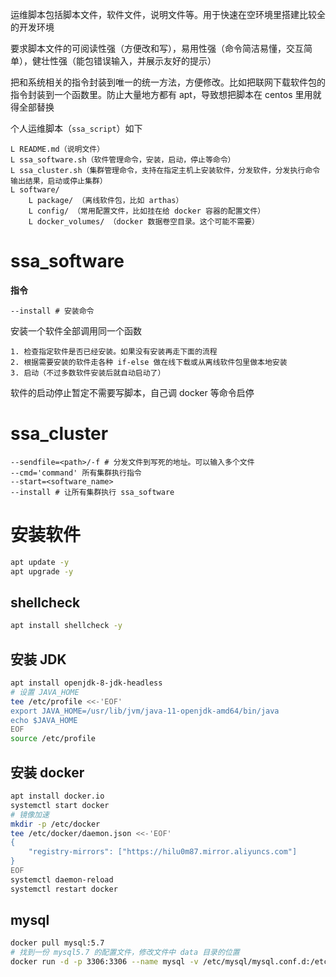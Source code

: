 
运维脚本包括脚本文件，软件文件，说明文件等。用于快速在空环境里搭建比较全的开发环境

要求脚本文件的可阅读性强（方便改和写），易用性强（命令简洁易懂，交互简单），健壮性强（能包错误输入，并展示友好的提示）

把和系统相关的指令封装到唯一的统一方法，方便修改。比如把联网下载软件包的指令封装到一个函数里。防止大量地方都有 apt，导致想把脚本在 centos 里用就得全部替换


个人运维脚本（`ssa_script`）如下

```
L README.md（说明文件）
L ssa_software.sh（软件管理命令，安装，启动，停止等命令）
L ssa_cluster.sh（集群管理命令，支持在指定主机上安装软件，分发软件，分发执行命令输出结果，启动或停止集群）
L software/ 
	L package/ （离线软件包，比如 arthas）
	L config/ （常用配置文件，比如挂在给 docker 容器的配置文件）
	L docker_volumes/ （docker 数据卷空目录。这个可能不需要）
```


# ssa_software

**指令**

```
--install # 安装命令
```

安装一个软件全部调用同一个函数

```
1. 检查指定软件是否已经安装。如果没有安装再走下面的流程
2. 根据需要安装的软件走各种 if-else 做在线下载或从离线软件包里做本地安装
3. 启动（不过多数软件安装后就自动启动了）
```

软件的启动停止暂定不需要写脚本，自己调 docker 等命令启停

# ssa_cluster

```
--sendfile=<path>/-f # 分发文件到写死的地址。可以输入多个文件
--cmd='command' 所有集群执行指令
--start=<software_name> 
--install # 让所有集群执行 ssa_software
```



# 安装软件

```bash
apt update -y
apt upgrade -y
```

## shellcheck

```bash
apt install shellcheck -y
```

## 安装 JDK

```bash
apt install openjdk-8-jdk-headless
# 设置 JAVA_HOME
tee /etc/profile <<-'EOF'
export JAVA_HOME=/usr/lib/jvm/java-11-openjdk-amd64/bin/java
echo $JAVA_HOME
EOF
source /etc/profile
```

## 安装 docker

```bash
apt install docker.io
systemctl start docker
# 镜像加速
mkdir -p /etc/docker
tee /etc/docker/daemon.json <<-'EOF'
{
	"registry-mirrors": ["https://hilu0m87.mirror.aliyuncs.com"]
}
EOF
systemctl daemon-reload
systemctl restart docker
```


## mysql

```bash
docker pull mysql:5.7
# 找到一份 mysql5.7 的配置文件，修改文件中 data 目录的位置
docker run -d -p 3306:3306 --name mysql -v /etc/mysql/mysql.conf.d:/etc/mysql/conf.d -v /opt/docker/data/mysql:/var/lib/mysql -e MYSQL_ROOT_PASSWORD=root --restart=always mysql:5.7
```

